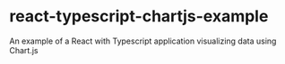 # react-typescript-chartjs-example
 An example of a React with Typescript application visualizing data using Chart.js

